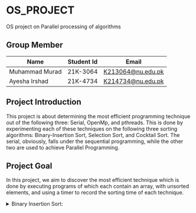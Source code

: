 # OS_PROJECT
OS project on Parallel processing of algorithms 
## **Group Member**  
| Name  | Student Id | Email |
| ------------- | ------------- | ------------- |
| Muhammad Murad  | 21K-3064  | K213064@nu.edu.pk  |
| Ayesha Irshad | 21K-4734  | K214734@nu.edu.pk  |
## **Project Introduction** 

This project is about determining the most efficient programming technique out of the following three: Serial, OpenMp, and pthreads. This is done by experimenting each of these techniques on the following three sorting algorithms: Binary-Insertion Sort, Selection Sort, and Cocktail Sort. The serial, obviously, falls under the sequential programming, while the other two are used to achieve Parallel Programming.

## **Project Goal**
In this project, we aim to discover the most efficient technique which is done by executing programs of which each contain an array, with unsorted elements, and using a timer to record the sorting time of each technique. 
<details>
	<summary>Binary Insertion Sort:</summary><blockquote>  
	<details>  
		<summary>Serial:</summary>  
		   
```C
#include <stdio.h>
#include <stdlib.h>
#include <sys/time.h>
#include <time.h>
#define SIZE 10
int num1[SIZE];
struct timeval Stop2,start2;   // micro second resolution
int binary_search(int Num1,int left,int right)
{
	if(right<=left)
	{
		if(Num1>num1[left])
		{
			return (left+1);
		}
		else
		{
			return left;
		}
	}
	int mid_int=(left+right)/2;
	if(Num1==num1[mid_int])
	{
		return (mid_int+1);
	}
	if(Num1>num1[mid_int])
	{
		return binary_search(Num1,mid_int+1,right);
	}
	else
	{
		return binary_search(Num1,left,mid_int-1);
	}		
	}
	

void insertion_sort()
{
	int num2,i,j,num3,k;
	for(i=1;i<SIZE;i++)
	{
		j=i-1;
		num3=num1[i];
		num2=binary_search(num3,0,j);
		while(j>=num2)
		{
			k=num1[j];
			num1[j+1]=k;
			j--;
		}
		j++;
		num1[j]=num3;
	}		
	}void fill_array(int size) {
    int i;
    srand(time(NULL));
    for (i=0; i<size; i++)
        num1[i] = rand() % 100;
}
void file_create(double start,double stop)
{
	FILE *ptr;
	ptr=fopen("Sequencial_Insertion.txt","a+");
	if(ptr==NULL)
	{
		printf("Unable to Open File");
		exit(1);
	}
	else
	{
		double total= (double)(stop-start);
		fprintf(ptr,"Time Taken(Burst Time): %lf\n",total);
		fprintf(ptr,".comTime Taken(Clock Time): %lu\n",(Stop2.tv_sec-start2.tv_sec)*1000000+Stop2.tv_usec-start2.tv_usec);	
	}
	fclose(ptr);
}
	int main()
	{
		
	fill_array(SIZE);
	double Start1=clock();
	
	gettimeofday(&start2,NULL);
	insertion_sort();
	gettimeofday(&Stop2,NULL);
	double stop1=clock();
	for(int i=0;i<SIZE;i++)
	{
		printf("%d ",num1[i]);
	}
	
	file_create(Start1,stop1);	
	return 0;
	}
```
### Output:  
		  
![image](https://github.com/Murad-pitafi/OS_PROJECT/assets/87450783/b35dc444-0b78-4228-8118-605f40eefa16)

// parallel 
#include <stdio.h>
#include <stdlib.h>
#include <pthread.h>
#include <sys/time.h>
#define SIZE 10
int n1[SIZE];
int n2[SIZE];
struct timeval Stop2,start2;
typedef struct dim{
	int start;
	int end;
}limit;

typedef struct joined{
int Start;
int mid;
int End;
}join;


int binary_search(int move,int start,int end)
{
	if (end<=start)
	{
        	if(move > n1[end])
		{
			return (end + 1);
		} 
		else
		{
			return end;
		}
	}
 
    	int mid = (start + end) / 2;
 
    	if(move == n1[mid])
	{
        	return mid + 1;
	}
 
    	if(move > n1[mid])
	{
        	return binary_search(move,mid + 1, end);
	}
    	return binary_search(move, start,mid - 1);
}


void* merge(void *args) {
   
    struct joined *params = (struct joined*) args;
    int begin = params->Start,
        mid = params->mid,
        end = params->End;


    int i = begin, j = mid, tpos = begin;

    while (i < mid && j <= end)
    {
        if (n1[i] < n1[j])
            n2[tpos++] = n1[i++];
        else
            n2[tpos++] = n1[j++];
    }

    
    while (i <mid)
        n2[tpos++] = n1[i++];

    
    while (j <= end)
        n2[tpos++] = n1[j++];
    return NULL;
}

void* insertion(void *l)
{
	limit *l1= (limit*)l;
	int i=l1->start;
	i++;
	int j,k,move;
	while(i<=l1->end)
	{
		j=i-1;
		move=n1[i];
		k=binary_search(move,l1->start,j);
		while(j>=k)					
		{
			n1[j+1]=n1[j];
			j--;
		}
		n1[j+1]=move;
		i++; 
	}
	for(int i=l1->start;i<l1->end;i++)
	{
		printf("%d ",n1[i]);
	}
	printf("\n\n\n");
	return NULL;
}


void fillarray(int size) {
    int i;
    srand(time(NULL));
    for (i=0; i<size; i++)
        n1[i] = rand() % 100;
}

void print_array(int list[], int size) {
    int i;
    for (i=0; i<size-1; i++)
        printf("%d, ", list[i]);
    printf("%d\n", list[i]);
}


void file_create(double start,double stop)
{
	FILE *ptr;
	ptr=fopen("PTHREAD_Insertion.txt","a+");
	if(ptr==NULL)
	{
		printf("Unable to Open File");
		exit(1);
	}
	else
	{
		double total= (double)(stop-start);
		fprintf(ptr,"Time Taken(Burst Time): %lf\n",total);
		fprintf(ptr,"Time Taken(Clock Time): %lu\n",(Stop2.tv_sec-start2.tv_sec)*1000000+Stop2.tv_usec-start2.tv_usec);	
	}
	fclose(ptr);
}
		

int main()
{
	fillarray(SIZE);
	pthread_t t1,t2;
	limit l1,l2;
	l1.start=0;
	l1.end=SIZE/2;
	l2.start=l1.end+1;
	l2.end=SIZE-1;
	join j1;
	j1.Start=l1.start;
	j1.mid=l2.start;
	j1.End=l2.end;
	
	pthread_t m1;
	
	double Start1=clock();
	gettimeofday(&start2,NULL);
	
	pthread_create(&t1,NULL,insertion,&l1);
		
	pthread_create(&t2,NULL,insertion,&l2);
	pthread_join(t1,NULL);
	pthread_join(t2,NULL);
	pthread_create(&m1,NULL,merge,&j1);
		
	pthread_join(m1,NULL);
	gettimeofday(&Stop2,NULL);	
	double stop1=clock();
	
	print_array(n2,SIZE);
	file_create(Start1,stop1);
	return 0;

![Screenshot from 2023-05-16 22-51-07](https://github.com/Murad-pitafi/OS_PROJECT/assets/87450783/4638094e-65b8-4914-bdbb-afb0a73dcd55)

		

// openmp
#include <stdio.h>
#include <stdlib.h>
#include <omp.h>
#include <time.h>
#include <sys/time.h>

#define Size 50
struct timeval Stop2,start2;
int n1[Size];
int n2[Size];
typedef struct dim{
	int start;
	int end;
}limit;

typedef struct joined{
int Start;
int mid;
int End;
}join;


int binary_search(int move,int start,int end)
{
	if (end <= start)
	{
        	if(move > n1[end])
		{
			return (end + 1);
		} 
		else
		{
			return end;
		}
	}
 
    	int mid = (start + end) / 2;
	if(move == n1[mid])
	{
        	return mid + 1;
	}					
	if(move > n1[mid])
	{
       		return binary_search(move,mid + 1, end);
	}
	return binary_search(move, start,mid - 1);			
    	
}


void* merge(void *args) {
    //unpack parameters
    struct joined *params = (struct joined*) args;
    int begin = params->Start,
        mid = params->mid,
        end = params->End;


    int i = begin, j = mid, tpos = begin;

    while (i < mid && j <= end)
    {
        if (n1[i] < n1[j])
            n2[tpos++] = n1[i++];
        else
            n2[tpos++] = n1[j++];
    }

    //still elements left over in first list. copy over
    while (i <=mid)
        n2[tpos++] = n1[i++];

    //still elements left over in first list. copy over
    while (j <= end)
        n2[tpos++] = n1[j++];
    return NULL;
}

void* insertion(void *l)
{
	limit *l1= (limit*)l;
	int i=l1->start;
	i++;
	int j,k,move;
	while(i<=l1->end)
	{
		j=i-1;
		move=n1[i];
		k=binary_search(move,l1->start,j);
		while(j>=K)
		{
			n1[j+1]=n1[j];
			j--;
		}
		n1[j+1]=move;
		i++;
	}
	return NULL;
}



void fill_array(int size) {
    int i;
    srand(time(NULL));
    for (i=0; i<size; i++)
        n1[i] = rand() % 100;
}

void print_array(int *list, int size) {
    int i;
    for (i=0; i<size-1; i++)
        printf("%d, ", list[i]);
    printf("%d\n", list[i]);
}




void file_create(double start,double stop)
{
	FILE *ptr;
	ptr=fopen("OPENMP_Insertion.txt","a+");
	if(ptr==NULL)
	{
		printf("Unable to Open File");
		exit(1);
	}
	else
	{
		double total= (double)(stop-start);
		fprintf(ptr,"Time Taken(Burst Time): %lf\n",total);
		fprintf(ptr,"Time Taken(Clock Time): %lu\n",(Stop2.tv_sec-start2.tv_sec)*1000000+Stop2.tv_usec-start2.tv_usec);	
	}
	fclose(ptr);
}



int main()
{
	fill_array(Size);
	limit l1,l2;
	l1.start=0;
	l1.end=Size/2;
	l2.start=l1.end+1;	
	l2.end=Size-1;
	join j1;
	j1.Start=l1.start;
	j1.mid=l2.start;
	j1.End=l2.end;
	double Start1=clock();
	
	gettimeofday(&start2,NULL);
	#pragma omp parallel sections num_threads(2)
	{
		#pragma omp section
		{
			insertion(&l1);		
		}
		#pragma omp section
		{
			insertion(&l2);		
		}
	}
	
		

	merge(&j1);
	gettimeofday(&Stop2,NULL);
	double stop1=clock();
	print_array(n2,Size);
	file_create(Start1,stop1);
	return 0;
}
		![image](https://github.com/Murad-pitafi/OS_PROJECT/assets/87450783/a325c560-21fb-4971-aef2-577bc9090aec)

		
		
		
		

**Selection Sort**		
// Serial
#include <stdio.h>
#include <time.h>
#include <wait.h>
#include<sys/wait.h>
#include <stdlib.h>
#include<unistd.h>
#include<sys/time.h>
clock_t ticks;
struct timeval stop, start;
void selectionSort(int* A, int n);
void swap(int* a, int* b);
void display(int* arr, int n);
int main(){

	time_t t;
    int number, iter =0, find;
	srand((unsigned) time(&t));	

	printf("\nEnter the Size of the Array: ");	
    scanf("%d", &number);
    int *Arr = (int *)malloc( number * sizeof(int));

    for(; iter<number; iter++){
	Arr[iter] = rand() % 100;    
	}

    
	double bstart = clock();
	gettimeofday(&start, NULL);
	selectionSort(Arr, number);
	gettimeofday(&stop, NULL);
	double bstop = clock();    
	display(Arr, number);
	FILE* fp;
	fp = fopen("Timings.txt", "a");
    	fprintf(fp, "Serial Burst Time: %lf\n",difftime(bstop,bstart));
	fprintf(fp, "Serial Execution Time: %lu\n\n\n", (stop.tv_sec - start.tv_sec) * 1000000 + stop.tv_usec - start.tv_usec);	
	fclose(fp);    
}

void display(int* arr, int n){
	printf(“\nSorted Array\n”)’
       for(int i = 0; i<n; i++)
    {
        if(i != n - 1)
        {
            printf("%d , ", *(arr + i));        
        }
        else
            printf("%d \n", *(arr + i));
    }
    
}

void selectionSort(int* A, int n)
{
    for(int startpos =0; startpos < n-1; startpos++){
        int maxpos = startpos;
        for(int i=startpos +1; i< n; ++i){
            if(A[i] < A[maxpos]){
                maxpos = i;
            }
        }
	if(maxpos != startpos)
        	swap(&A[startpos], &A[maxpos]);
    }

}

void swap(int* a, int* b){ int temp = *a;    *a = *b;    *b = temp; }

		
		
![image](https://github.com/Murad-pitafi/OS_PROJECT/assets/87450783/22e06393-001e-4d92-adc3-d2ec25a3e2bc)
				 
// in parallel	
#include <stdio.h>
#include <time.h>
#include <wait.h>
#include<sys/wait.h>
#include <stdlib.h>
#include<unistd.h>
#include<pthread.h>
#include<sys/time.h>
//time_t start, stop;
struct timeval stop, start;
clock_t ticks;    
int linearSearch(int* A, int n, int tos);
void* selectionSort();
void swap(int* a, int* b);
void* merge(void* args);
void display(int* arr, int n);
#define MAX_THREAD 2

struct sortingArgs{
	
	int *ptr;
	int size;
	int start, end;
}FinalArgs;
int main(){
    
	time_t t;

	srand((unsigned) time(&t));
    pthread_t threads[MAX_THREAD];
    int number, iter =0;

	struct sortingArgs Args;
	
	printf("\nEnter the Size of the Array: ");	
 scanf("%d", &number);
	Args.size = number;
	Args.start = 0;
	Args.end = number/2;	
	int Arr[number];
    	Args.ptr = (int *)calloc( Args.size, Args.size * sizeof(int));
	
	for(; iter<number; iter++){		
		*(Args.ptr + iter) = rand() % 100;
	}
    	
	double bstart = clock();
	gettimeofday(&start, NULL);
			
       		 
		pthread_create(&threads[0], NULL, selectionSort, &Args);	
		pthread_join(threads[0], NULL);	

		
		Args.start = number/2 + 1;
		Args.end = number;

		
		pthread_create(&threads[1], NULL, selectionSort, &Args);
		pthread_join(threads[1], NULL);	
		
		pthread_create(&threads[0], NULL, merge, &Args);
		pthread_join(threads[0], NULL);
		
	gettimeofday(&stop, NULL);
	double bstop = clock(); 	

	Args.ptr = FinalArgs.ptr;
	
    	   
	display(FinalArgs.ptr, number);
	FILE* fp;
	fp = fopen("Timings.txt", "a");
    	fprintf(fp, "Multi-threading Burst Time: %lf\n",difftime(bstop,bstart));
	fprintf(fp, "Multi-threading Execution Time: %lu\n\n\n",(stop.tv_sec - start.tv_sec) * 1000000 + stop.tv_usec - start.tv_usec);	
	fclose(fp);        
}


void* selectionSort(void* input)
{
 	struct sortingArgs *Arg = (struct sortingArgs*) input;

	int n = Arg->end;
	int s = Arg->start;
	
    for(int startpos = s; startpos < n-1; startpos++){
        int maxpos = startpos;
        for(int i=startpos +1; i< n; ++i){
		if(Arg->ptr[i] < Arg->ptr[maxpos])              
		  	maxpos = i;
            
        }
	if(maxpos != startpos)
        	swap(&Arg->ptr[startpos], &Arg->ptr[maxpos]);
	}

	pthread_exit(0);
}


void* merge(void* args)
{
	struct sortingArgs *Arg = (struct sortingArgs*) args;
	FinalArgs.size = Arg->size;

	FinalArgs.ptr = (int *)calloc( FinalArgs.size, FinalArgs.size * sizeof(int));
	int i = 0, j = Arg->size/2 + 1, k=0;
	
	for(; i <(Arg->size/2 + 1); k++)
	{
				
		if(Arg->ptr[i] < Arg->ptr[j] || j>= Arg->size)
		{
			FinalArgs.ptr[k] = Arg->ptr[i];
			i++;
		}
		else
		{
			if(j<Arg->size)
			{
				FinalArgs.ptr[k] = Arg->ptr[j];
				j++;
			}
		}	
	} 
	while(j < Arg->size)
	{
		FinalArgs.ptr[k] = Arg->ptr[j];
		k++;
		j++;
	}
	
//pthread_exit(0);
}
void swap(int* a, int* b){
    int temp = *a;
    *a = *b;
    *b = temp;
}

void display(int* arr, int n){
    
    printf("\nSorted Array\n");
    for(int i = 0; i<n; i++)
    {
        if(i != n - 1)
        {
            printf("%d , ", *(arr + i));        
        }
        else
            printf("%d \n", *(arr + i));
    }
    
}

			
![Screenshot from 2023-05-16 22-39-03](https://github.com/Murad-pitafi/OS_PROJECT/assets/87450783/9bb2f068-3a8a-44c1-9e26-6b949c93c7df)


//openmp
#include <stdio.h>
#include <time.h>
#include <wait.h>
#include<sys/wait.h>
#include <stdlib.h>
#include<unistd.h>
#include<sys/time.h>

struct timeval stop, start;
clock_t ticks;    
int linearSearch(int* A, int n, int tos);
void selectionSort(int* A, int n);
void swap(int* a, int* b);
void display(int* arr, int n);
int main(){

	time_t t;
    int number, iter =0, find;
	srand((unsigned) time(&t));	

	printf("\nEnter the Size of the Array: ");	
    scanf("%d", &number);
    int *Arr = (int *)malloc( number * sizeof(int));

    for(; iter<number; iter++){
	Arr[iter] = rand() % 100;    
	}

    
    //time(&start);
    
	double bstart = clock();
	gettimeofday(&start, NULL);
	selectionSort(Arr, number);
    //time(&stop);
	gettimeofday(&stop, NULL);
	double bstop = clock();    
	display(Arr, number);
	FILE* fp;
	fp = fopen("Timings.txt", "a");
    	fprintf(fp, "OpenMP Burst Time: %lf\n",difftime(bstop,bstart));
	fprintf(fp, "OpenMP Execution Time: %lu\n\n\n",(stop.tv_sec - start.tv_sec) * 1000000 + stop.tv_usec - start.tv_usec);	
	fclose(fp);       
	//printf("\nTIME: %lf ",difftime(stop,start));
}

void display(int* arr, int n){

    printf("\nARRAY: {");
    for(int i = 0; i<n; i++)
    {
        if(i != n - 1)
        {
            printf("%d, ", *(arr + i));        
        }
        else
            printf("%d}\n\n", *(arr + i));
    }
    
}

void selectionSort(int* A, int n)
{
    #pragma omp parallel for num_threads(2)
    for(int startpos =0; startpos < n-1; startpos++){
        int maxpos = startpos;
        for(int i=startpos +1; i< n; ++i){
            if(A[i] < A[maxpos]){
                maxpos = i;
            }
        }
	if(maxpos != startpos)
        	swap(&A[startpos], &A[maxpos]);
    }
    #pragma barrier
}

void swap(int* a, int* b){
    int temp = *a;
    *a = *b;
    *b = temp;
}

![image](https://github.com/Murad-pitafi/OS_PROJECT/assets/87450783/e94b2532-1bed-4320-933e-aa9a342537d7)




